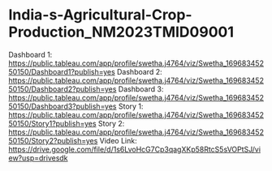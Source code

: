 # India-s-Agricultural-Crop-Production_NM2023TMID09001
Dashboard 1: https://public.tableau.com/app/profile/swetha.j4764/viz/Swetha_16968345250150/Dashboard1?publish=yes
Dashboard 2: https://public.tableau.com/app/profile/swetha.j4764/viz/Swetha_16968345250150/Dashboard2?publish=yes
Dashboard 3: https://public.tableau.com/app/profile/swetha.j4764/viz/Swetha_16968345250150/Dashboard3?publish=yes
Story 1: https://public.tableau.com/app/profile/swetha.j4764/viz/Swetha_16968345250150/Story1?publish=yes
Story 2: https://public.tableau.com/app/profile/swetha.j4764/viz/Swetha_16968345250150/Story2?publish=yes
Video Link: https://drive.google.com/file/d/1s6LvoHcG7Cp3qagXKp58RtcS5sVOPtSJ/view?usp=drivesdk

